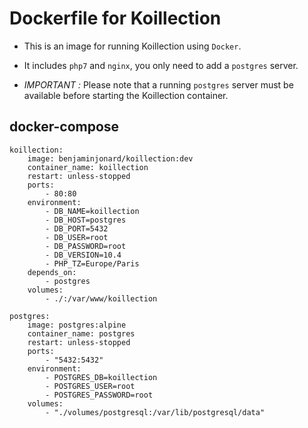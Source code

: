 # Dockerfile for Koillection

- This is an image for running Koillection using `Docker`.

- It includes `php7` and `nginx`, you only need to add a `postgres` server.

- *IMPORTANT :* Please note that a running `postgres` server must be available before starting the Koillection container. 

## docker-compose

    koillection:
        image: benjaminjonard/koillection:dev
        container_name: koillection
        restart: unless-stopped
        ports:
            - 80:80
        environment:
            - DB_NAME=koillection
            - DB_HOST=postgres
            - DB_PORT=5432
            - DB_USER=root
            - DB_PASSWORD=root
            - DB_VERSION=10.4
            - PHP_TZ=Europe/Paris
        depends_on:
            - postgres
        volumes:
            - ./:/var/www/koillection

    postgres:
        image: postgres:alpine
        container_name: postgres
        restart: unless-stopped
        ports:
            - "5432:5432"
        environment:
            - POSTGRES_DB=koillection
            - POSTGRES_USER=root
            - POSTGRES_PASSWORD=root
        volumes:
            - "./volumes/postgresql:/var/lib/postgresql/data"
